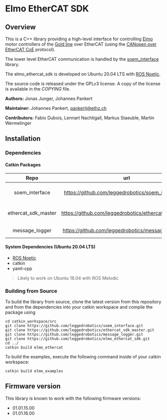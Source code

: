 # Elmo EtherCAT SDK

## Overview
This is a C++ library providing a high-level interface for controlling [Elmo](https://www.elmomc.com/) motor controllers of the [Gold line](https://www.elmomc.com/products/harsh-environment/servo-drive-gold-family/) over EtherCAT (using the [CANopen over EtherCAT CoE](https://www.ethercat.org/en/technology.html#1.9.1) protocol).

The lower level EtherCAT communication is handled by the [soem_interface](https://github.com/leggedrobotics/soem_interface) library.

The elmo_ethercat_sdk is developed on Ubuntu 20.04 LTS with [ROS Noetic](https://wiki.ros.org/noetic).

The source code is released under the GPLv3 license.
A copy of the license is available in the *COPYING* file.

**Authors:** Jonas Junger, Johannes Pankert

**Maintainer:** Johannes Pankert, pankertj@ethz.ch

**Contributors:** Fabio Dubois, Lennart Nachtigall, Markus Staeuble, Martin Wermelinger

## Installation

### Dependencies

#### Catkin Packages

| Repo                | url                                                   | License      | Content                             |
|:-------------------:|:-----------------------------------------------------:|:------------:|:-----------------------------------:|
| soem_interface      | https://github.com/leggedrobotics/soem_interface.git  | GPLv3        | Low-level EtherCAT functionalities  |
| ethercat_sdk_master | https://github.com/leggedrobotics/ethercat_sdk_master | BSD 3-Clause | High-level EtherCAT functionalities |
| message_logger      | https://github.com/leggedrobotics/message_logger.git  | BSD 3-Clause | simple log streams                  |

#### System Dependencies (Ubuntu 20.04 LTS)

- [ROS Noetic](https://wiki.ros.org/noetic)
- catkin
- yaml-cpp

> Likely to work on Ubuntu 18.04 with ROS Melodic

### Building from Source

To build the library from source, clone the latest version from this repository and from the dependencies into your catkin workspace and compile the package using

	cd catkin_workspace/src
	git clone https://github.com/leggedrobotics/soem_interface.git
    git clone https://github.com/leggedrobotics/ethercat_sdk_master.git
    git clone https://github.com/leggedrobotics/message_logger.git
    git clone https://github.com/leggedrobotics/elmo_ethercat_sdk.git
	cd ../
	catkin build elmo_ethercat 

To build the examples, execute the following command inside of your catkin workspace:
	
	catkin build elmo_examples
	

## Firmware version
This library is known to work with the following firmware versions:
- 01.01.15.00
- 01.01.16.00
